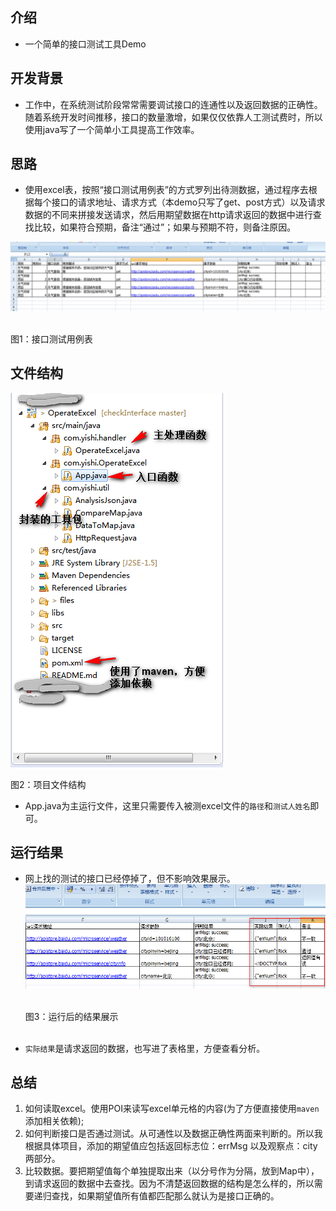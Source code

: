 ## 介绍

 * 一个简单的接口测试工具Demo


## 开发背景

 * 工作中，在系统测试阶段常常需要调试接口的连通性以及返回数据的正确性。随着系统开发时间推移，接口的数量激增，如果仅仅依靠人工测试费时，所以使用java写了一个简单小工具提高工作效率。
 
 
## 思路

 * 使用excel表，按照“接口测试用例表”的方式罗列出待测数据，通过程序去根据每个接口的请求地址、请求方式（本demo只写了get、post方式）以及请求数据的不同来拼接发送请求，然后用期望数据在http请求返回的数据中进行查找比较，如果符合预期，备注“通过”；如果与预期不符，则备注原因。


![Image text](https://raw.githubusercontent.com/ericyishi/img-folder/master/checkInterface01.png)
                                    <p>图1：接口测试用例表</p>
                                    
 ## 文件结构 
 
 ![Image text](https://raw.githubusercontent.com/ericyishi/img-folder/master/checkInterface02.png)
                                    <p>图2：项目文件结构</p>

* App.java为主运行文件，这里只需要传入被测excel文件的`路径`和`测试人姓名`即可。


## 运行结果

* 网上找的测试的接口已经停掉了，但不影响效果展示。
 ![Image text](https://raw.githubusercontent.com/ericyishi/img-folder/master/checkInterface03.png)
                                    <p>图3：运行后的结果展示</p>
                   
* `实际结果`是请求返回的数据，也写进了表格里，方便查看分析。 


## 总结 

1. 如何读取excel。使用POI来读写excel单元格的内容(为了方便直接使用`maven`添加相关依赖);
2. 如何判断接口是否通过测试。从可通性以及数据正确性两面来判断的。所以我根据具体项目，添加的期望值应包括返回标志位：errMsg 以及观察点：city 两部分。
3. 比较数据。要把期望值每个单独提取出来（以分号作为分隔，放到Map中），到请求返回的数据中去查找。因为不清楚返回数据的结构是怎么样的，所以需要递归查找，如果期望值所有值都匹配那么就认为是接口正确的。

 


